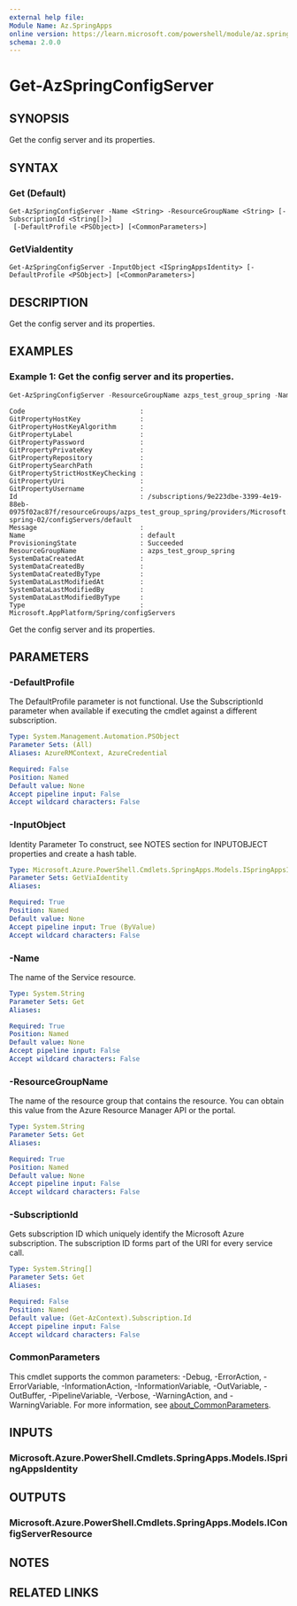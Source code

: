 ```yaml
---
external help file:
Module Name: Az.SpringApps
online version: https://learn.microsoft.com/powershell/module/az.springapps/get-azspringconfigserver
schema: 2.0.0
---
```


# Get-AzSpringConfigServer

## SYNOPSIS
Get the config server and its properties.

## SYNTAX

### Get (Default)
```
Get-AzSpringConfigServer -Name <String> -ResourceGroupName <String> [-SubscriptionId <String[]>]
 [-DefaultProfile <PSObject>] [<CommonParameters>]
```

### GetViaIdentity
```
Get-AzSpringConfigServer -InputObject <ISpringAppsIdentity> [-DefaultProfile <PSObject>] [<CommonParameters>]
```

## DESCRIPTION
Get the config server and its properties.

## EXAMPLES

### Example 1: Get the config server and its properties.
```powershell
Get-AzSpringConfigServer -ResourceGroupName azps_test_group_spring -Name azps-spring-02
```

```output
Code                             :
GitPropertyHostKey               :
GitPropertyHostKeyAlgorithm      :
GitPropertyLabel                 :
GitPropertyPassword              :
GitPropertyPrivateKey            :
GitPropertyRepository            :
GitPropertySearchPath            :
GitPropertyStrictHostKeyChecking :
GitPropertyUri                   :
GitPropertyUsername              :
Id                               : /subscriptions/9e223dbe-3399-4e19-88eb-0975f02ac87f/resourceGroups/azps_test_group_spring/providers/Microsoft.AppPlatform/Spring/azps-spring-02/configServers/default
Message                          :
Name                             : default
ProvisioningState                : Succeeded
ResourceGroupName                : azps_test_group_spring
SystemDataCreatedAt              :
SystemDataCreatedBy              :
SystemDataCreatedByType          :
SystemDataLastModifiedAt         :
SystemDataLastModifiedBy         :
SystemDataLastModifiedByType     :
Type                             : Microsoft.AppPlatform/Spring/configServers
```

Get the config server and its properties.

## PARAMETERS

### -DefaultProfile
The DefaultProfile parameter is not functional.
Use the SubscriptionId parameter when available if executing the cmdlet against a different subscription.

```yaml
Type: System.Management.Automation.PSObject
Parameter Sets: (All)
Aliases: AzureRMContext, AzureCredential

Required: False
Position: Named
Default value: None
Accept pipeline input: False
Accept wildcard characters: False
```

### -InputObject
Identity Parameter
To construct, see NOTES section for INPUTOBJECT properties and create a hash table.

```yaml
Type: Microsoft.Azure.PowerShell.Cmdlets.SpringApps.Models.ISpringAppsIdentity
Parameter Sets: GetViaIdentity
Aliases:

Required: True
Position: Named
Default value: None
Accept pipeline input: True (ByValue)
Accept wildcard characters: False
```

### -Name
The name of the Service resource.

```yaml
Type: System.String
Parameter Sets: Get
Aliases:

Required: True
Position: Named
Default value: None
Accept pipeline input: False
Accept wildcard characters: False
```

### -ResourceGroupName
The name of the resource group that contains the resource.
You can obtain this value from the Azure Resource Manager API or the portal.

```yaml
Type: System.String
Parameter Sets: Get
Aliases:

Required: True
Position: Named
Default value: None
Accept pipeline input: False
Accept wildcard characters: False
```

### -SubscriptionId
Gets subscription ID which uniquely identify the Microsoft Azure subscription.
The subscription ID forms part of the URI for every service call.

```yaml
Type: System.String[]
Parameter Sets: Get
Aliases:

Required: False
Position: Named
Default value: (Get-AzContext).Subscription.Id
Accept pipeline input: False
Accept wildcard characters: False
```

### CommonParameters
This cmdlet supports the common parameters: -Debug, -ErrorAction, -ErrorVariable, -InformationAction, -InformationVariable, -OutVariable, -OutBuffer, -PipelineVariable, -Verbose, -WarningAction, and -WarningVariable. For more information, see [about_CommonParameters](http://go.microsoft.com/fwlink/?LinkID=113216).

## INPUTS

### Microsoft.Azure.PowerShell.Cmdlets.SpringApps.Models.ISpringAppsIdentity

## OUTPUTS

### Microsoft.Azure.PowerShell.Cmdlets.SpringApps.Models.IConfigServerResource

## NOTES

## RELATED LINKS

